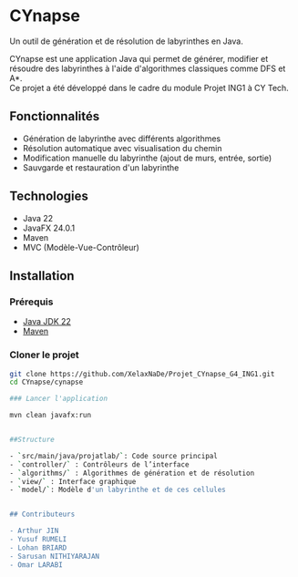 # CYnapse

Un outil de génération et de résolution de labyrinthes en Java.

CYnapse est une application Java qui permet de générer, modifier et résoudre des labyrinthes à l'aide d'algorithmes classiques comme DFS et A*.  
Ce projet a été développé dans le cadre du module Projet ING1 à CY Tech.


## Fonctionnalités

- Génération de labyrinthe avec différents algorithmes
- Résolution automatique avec visualisation du chemin
- Modification manuelle du labyrinthe (ajout de murs, entrée, sortie)
- Sauvgarde et restauration d'un labyrinthe


## Technologies

- Java 22
- JavaFX 24.0.1
- Maven
- MVC (Modèle-Vue-Contrôleur)


##  Installation

### Prérequis

- [Java JDK 22](https://jdk.java.net/22/)
- [Maven](https://maven.apache.org/)


### Cloner le projet

```bash
git clone https://github.com/XelaxNaDe/Projet_CYnapse_G4_ING1.git
cd CYnapse/cynapse

### Lancer l'application

mvn clean javafx:run


##Structure

- `src/main/java/projatlab/`: Code source principal
- `controller/` : Contrôleurs de l’interface
- `algorithms/` : Algorithmes de génération et de résolution
- `view/` : Interface graphique
- `model/`: Modèle d'un labyrinthe et de ces cellules


## Contributeurs

- Arthur JIN
- Yusuf RUMELI
- Lohan BRIARD
- Sarusan NITHIYARAJAN
- Omar LARABI



